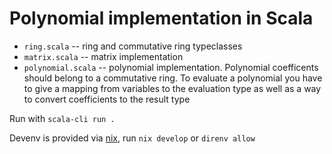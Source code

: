 # Polynomial implementation in Scala

- `ring.scala` -- ring and commutative ring typeclasses
- `matrix.scala` -- matrix implementation
- `polynomial.scala` -- polynomial implementation. Polynomial coefficents should belong to a commutative ring.
  To evaluate a polynomial you have to give a mapping from variables to the evaluation type as well as a way to convert coefficients to the result type

Run with `scala-cli run .`

Devenv is provided via [nix](nixos.org), run `nix develop` or `direnv allow`
